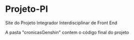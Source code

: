 # Projeto-PI
Site do Projeto Integrador Interdisciplinar de Front End

A pasta "cronicasGenshin" contem o código final do projeto 
